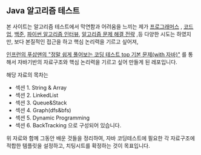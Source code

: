 ## Java 알고리즘 테스트

본 사이트는 알고리즘 테스트에서 막연함과 어려움을 느끼는 제가 [프로그래머스](https://programmers.co.kr/)
, [코드업](https://codeup.kr/), [백준](https://www.acmicpc.net/), [파이썬 알고리즘 인터뷰](https://book.naver.com/bookdb/book_detail.nhn?bid=16406247),
[알고리즘 문제 해결 전략](https://book.naver.com/bookdb/book_detail.nhn?bid=7058764) ,등 다양한 시도는 하였지만, 보다 본질적인 접근을 하고 핵심 논리력을 기르고 싶어져,

[인프런의 푸샵맨의 "정말 쉽게 풀어보는 코딩 테스트 top 기본 문제(with 자바)"](https://www.inflearn.com/course/%EC%BD%94%EB%94%A9%ED%85%8C%EC%8A%A4%ED%8A%B8-%EC%9E%90%EB%B0%94#)
를 통해서 자바기반의 자료구조와 핵심 논리력을 기르고 싶어 만들게 된 레포입니다.

해당 자료의 목차는 

- 섹션 1. String & Array
- 섹션 2. LinkedList
- 섹션 3. Queue&Stack
- 섹션 4. Graph(dfs&bfs)
- 섹션 5. Dynamic Programming
- 섹션 6. BackTracking
으로 구성되어 있습니다.
  
위 자료와 함께 그동안 배운 것들을 정리하여,
자바 코딩테스트에 필요한 각 자료구조에 적합한 템플릿을 설정하고, 치팅시트를 확정하는 것이 목표입니다.